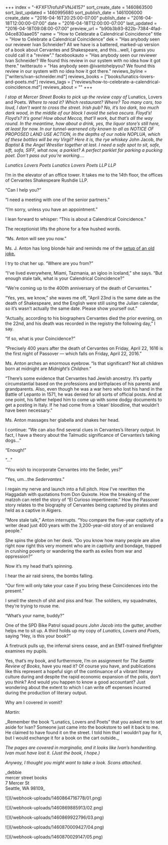 +++
index = "-KFXF17rofuhFVNJ4157"
sort_create_date = 1460863500
sort_last_updated = 1460995680
sort_publish_date = 1461006000
create_date = "2016-04-16T20:25:00-07:00"
publish_date = "2016-04-18T12:00:00-07:00"
date = "2016-04-18T12:00:00-07:00"
last_updated = "2016-04-18T09:08:00-07:00"
preview_url = "b90b3b93-822b-7384-4fad-04ce830aae05"
name = "How to Celebrate a Calendrical Coincidence"
title = "How to Celebrate a Calendrical Coincidence"
dek = "Has anybody seen our reviewer Ivan Schneider? All we have is a battered, marked-up version of a book about Cervantes and Shakespeare, and this...well, I guess you could call it a \"review\"."
facebookauto = "Has anybody seen our reviewer Ivan Schneider? We found this review in our system with no idea how it got there."
twitterauto = "Has anybody seen @ivantohelpyou? We found this review in our system with no idea how it got there."
reviews_byline = ["writers/ivan-schneider.md"]
reviews_books = ["books/lunatics-lovers-and-poets.md"]
reviews_tags = ["reviews/how-to-celebrate-a-calendrical-coincidence.md"]
reviews_about = ""
+++

_I stop at Mercer Street Books to pick up the review copy of_ Lunatics, Lovers and Poets. _Where to read it? Which restaurant? Where? Too many cars, too loud, I don’t want to cross the street. Irish pub? No, it’s too dark, too much dark wood, in the middle of our block I avoid the selva oscura. Floyd’s! Floyd’s? It’s gone! How about Mecca, that’ll work, but that’s all the way round. In the meantime, how about a drink, yes, the liquor store’s still here, at least for now. In our tunnel-warrened city known to all as NOTICE OF PROPOSED LAND USE ACTION, in the depths of our noble NOPLUA, which of these bottles will be my Virgil? Here it is, the rye whiskey_ John Jacob, _the Baptist & the Angel Wrestler together at last. I need a safe spot to sit, safe, sift, sofa, SIFF, what now, a parklet? A perfect parklet for parking a pucking poet. Don’t pass out you’re working…._ 

_Lunatics Lovers Poets_ _Lunatics Lovers Poets_ 
_LLP LLP_


I’m in the elevator of an office tower. It takes me to the 14th floor, the offices of Cervantes Shakespeare Rushdie LLP. 

“Can I help you?”

“I need a meeting with one of the senior partners.”

“I’m sorry, unless you have an appointment.”

I lean forward to whisper: “This is about a Calendrical Coincidence.”

The receptionist lifts the phone for a few hushed words. 

“Ms. Anton will see you now.”

Ms. J. Anton has long blonde hair and reminds me of the [setup of an old joke.](http://www.vanityfair.com/news/1990/12/martin-amis-on-salman-rushdie "Martin Amis on Salman Rushdie’s Life as the Invisible Man | Vanity Fair")

I try to chat her up. “Where are you from?”

“I’ve lived everywhere, Miami, Tazmania, an igloo in Iceland,” she says. “But enough stale talk, what is your Calendrical Coincidence?”

“We’re coming up to the 400th anniversary of the death of Cervantes.”

“Yes, yes, we know,” she waves me off, "April 23nd is the same date as the death of Shakespeare, and the English were still using the Julian calendar, so it’s wasn’t actually the same date. Please show yourself out.”

“Actually, according to his biographers Cervantes died the prior evening, on the 22nd, and his death was recorded in the registry the following day,” I say. 

“If so, what is your Coincidence?”

“Precisely 400 years after the death of Cervantes on Friday, April 22, 1616 is the first night of Passover — which falls on Friday, April 22, 2016.”

Ms. Anton arches an enormous eyebrow. “Is that significant? Not all children born at midnight are _Midnight’s Children_.”

“There’s some evidence that Cervantes had Jewish ancestry. It’s partly circumstantial based on the professions and birthplaces of his parents and grandparents. Also, even though he was a war hero who lost his hand in the Battle of Lepanto in 1571, he was denied for all sorts of official posts. And at one point, his father helped him to come up with some dodgy documents to get a posting in Italy. If he had come from a ‘clean’ bloodline, that wouldn’t have been necessary.”

Ms. Anton massages her glabella and shakes her head. 

I continue: “We can also find several clues in Cervantes’s literary output. In fact, I have a theory about the Talmudic significance of Cervantes’s talking dogs…”

“Enough!” 

“…”

“You wish to incorporate Cervantes into the Seder, yes?”

“Yes, um…the _Sedervantes_.”

I regain my nerve and launch into a full pitch. How I’ve rewritten the Haggadah with quotations from Don Quixote. How the breaking of the matzoh can retell the story of “El Curioso impertinente.” How the Passover story relates to the biography of Cervantes being captured by pirates and held as a captive in Algiers. 

“More stale talk,” Anton interrupts. “You compare the five-year captivity of a writer dead just 400 years with the 3,200-year-old story of an enslaved people.”

She spins the globe on her desk. “Do you know how many people are alive right now right this very moment who are in captivity and bondage, trapped in crushing poverty or wandering the earth as exiles from war and oppression?”

Now it’s my head that’s spinning. 

I hear the air raid sirens, the bombs falling. 

“Our firm will only take your case if you bring these Coincidences into the present.”

I smell the stench of shit and piss and fear. The soldiers, my squadmates, they’re trying to rouse me. 

“What’s your name, buddy?”

One of the SPD Bike Patrol squad pours _John Jacob_ into the gutter, another helps me to sit up. A third holds up my copy of _Lunatics, Lovers and Poets_, saying “Hey, is this your book?” 

A firetruck pulls up, the infernal sirens cease, and an EMT-trained firefighter examines my pupils.

Yes, that’s my book, and furthermore, I’m on assignment for _The Seattle Review of Books_, have you read it? Of course you have, and publications like this represent a hopeful sign of the continuance of a vibrant literary culture during and despite the rapid economic expansion of the polis, don’t you think? And would you happen to know a good accountant? Just wondering about the extent to which I can write off expenses incurred during the production of literary output. 

Why am I covered in vomit? 

<div class="break"></div>

_Martin_:

<p class="noindent">_Remember the book “Lunatics, Lovers and Poets” that you asked me to set aside for Ivan? Someone just came into the bookstore to sell it back to me. He claimed to have found it on the street. I told him that I wouldn’t pay for it, but I would exchange it for a book on the cart outside._</p> 

_The pages are covered in marginalia, and it looks like Ivan’s handwriting. Ivan must have lost it. (Just the book, I hope.)_

_Anyway, I thought you might want to take a look. Scans attached_.

<p class="noindent">_debbie<br>
mercer street books<br>
7 Mercer St<br>
Seattle, WA 98109_</p>

<p class="image">![](/webhook-uploads/1460864716778/01.png)</p>
<p class="image">![](/webhook-uploads/1460869885913/02.png)</p>
<p class="image">![](/webhook-uploads/1460869922796/03.png)</p>
<p class="image">![](/webhook-uploads/1460870009427/04.png)</p>
<p class="image">![](/webhook-uploads/1460870029147/05.png)</p>
